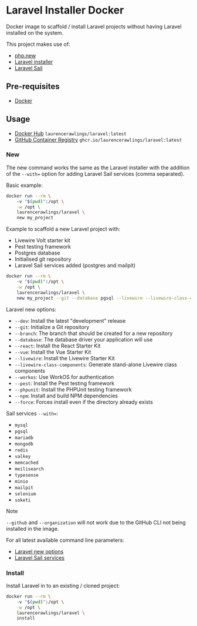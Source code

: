 # Laravel Installer Docker

Docker image to scaffold / install Laravel projects without having Laravel installed on the system.

This project makes use of:

- [php.new](https://php.new)
- [Laravel installer](https://laravel.com/docs/12.x#creating-an-application)
- [Laravel Sail](https://laravel.com/docs/12.x/sail)

## Pre-requisites

- [Docker](https://docs.docker.com/engine/install/)

## Usage

- [Docker Hub](https://hub.docker.com/r/laurencerawlings/laravel) `laurencerawlings/laravel:latest`
- [GitHub Container Registry](https://github.com/LaurenceRawlings/laravel-docker-installer/pkgs/container/laravel) `ghcr.io/laurencerawlings/laravel:latest`

### New

The new command works the same as the Laravel installer with the addition of the `--with=` option for adding Laravel Sail services (comma separated).

Basic example:

```bash
docker run --rm \           
    -v "$(pwd)":/opt \
    -w /opt \
    laurencerawlings/laravel \
    new my_project
```

Example to scaffold a new Laravel project with:

- Livewire Volt starter kit
- Pest testing framework
- Postgres database
- Initialised git repository
- Laravel Sail services added (postgres and mailpit)

```bash
docker run --rm \           
    -v "$(pwd)":/opt \
    -w /opt \
    laurencerawlings/laravel \
    new my_project --git --database pgsql --livewire --livewire-class-components --pest --with=pgsql,mailpit
```

Laravel new options:

- `--dev`: Install the latest "development" release
- `--git`: Initialize a Git repository
- `--branch`: The branch that should be created for a new repository
- `--database`: The database driver your application will use
- `--react`: Install the React Starter Kit
- `--vue`: Install the Vue Starter Kit
- `--livewire`: Install the Livewire Starter Kit
- `--livewire-class-components`: Generate stand-alone Livewire class components
- `--workos`: Use WorkOS for authentication
- `--pest`: Install the Pest testing framework
- `--phpunit`: Install the PHPUnit testing framework
- `--npm`: Install and build NPM dependencies
- `--force`: Forces install even if the directory already exists

Sail services `--with=`:
- `mysql`
- `pgsql`
- `mariadb`
- `mongodb`
- `redis`
- `valkey`
- `memcached`
- `meilisearch`
- `typesense`
- `minio`
- `mailpit`
- `selenium`
- `soketi`

> [!NOTE]
> `--github` and `--organization` will not work due to the GitHub CLI not being installed in the image.

For all latest available command line parameters:

- [Laravel new options](https://github.com/laravel/installer/blob/master/src/NewCommand.php#L42)
- [Laravel Sail services](https://github.com/laravel/sail/blob/1.x/src/Console/Concerns/InteractsWithDockerComposeServices.php#L15)

### Install

Install Laravel in to an existing / cloned project:

```bash
docker run --rm \           
    -v "$(pwd)":/opt \
    -w /opt \
    laurencerawlings/laravel \
    install
```
